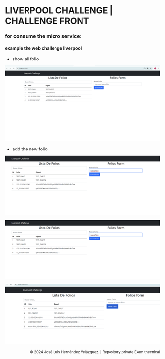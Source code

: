 # LIVERPOOL CHALLENGE | CHALLENGE FRONT

### for consume the micro service:


#### example the web challenge liverpool 

- show all folio

![-show folios](images/folioAll.png)

- add the new folio

![add folio](images/folioby1.png)

![add folio](images/folioby2.png)

![add folio](images/folioby3.png)

<div style="text-align: right;">
<small> &copy; 2024 José Luis Hernández Velázquez. | Repository private Exam thecnical</small>
</div>